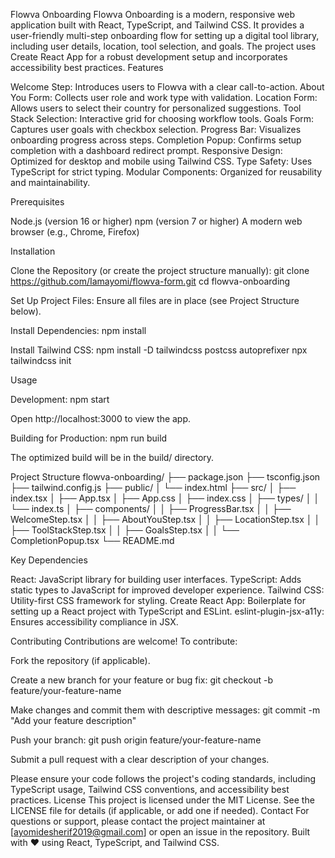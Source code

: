 Flowva Onboarding
Flowva Onboarding is a modern, responsive web application built with React, TypeScript, and Tailwind CSS. It provides a user-friendly multi-step onboarding flow for setting up a digital tool library, including user details, location, tool selection, and goals. The project uses Create React App for a robust development setup and incorporates accessibility best practices.
Features

Welcome Step: Introduces users to Flowva with a clear call-to-action.
About You Form: Collects user role and work type with validation.
Location Form: Allows users to select their country for personalized suggestions.
Tool Stack Selection: Interactive grid for choosing workflow tools.
Goals Form: Captures user goals with checkbox selection.
Progress Bar: Visualizes onboarding progress across steps.
Completion Popup: Confirms setup completion with a dashboard redirect prompt.
Responsive Design: Optimized for desktop and mobile using Tailwind CSS.
Type Safety: Uses TypeScript for strict typing.
Modular Components: Organized for reusability and maintainability.

Prerequisites

Node.js (version 16 or higher)
npm (version 7 or higher)
A modern web browser (e.g., Chrome, Firefox)

Installation

Clone the Repository (or create the project structure manually):
git clone https://github.com/Iamayomi/flowva-form.git
cd flowva-onboarding

Set Up Project Files: Ensure all files are in place (see Project Structure below).

Install Dependencies:
npm install

Install Tailwind CSS:
npm install -D tailwindcss postcss autoprefixer
npx tailwindcss init

Usage

Development:
npm start

Open http://localhost:3000 to view the app.

Building for Production:
npm run build

The optimized build will be in the build/ directory.

Project Structure
flowva-onboarding/
├── package.json
├── tsconfig.json
├── tailwind.config.js
├── public/
│ └── index.html
├── src/
│ ├── index.tsx
│ ├── App.tsx
│ ├── App.css
│ ├── index.css
│ ├── types/
│ │ └── index.ts
│ ├── components/
│ │ ├── ProgressBar.tsx
│ │ ├── WelcomeStep.tsx
│ │ ├── AboutYouStep.tsx
│ │ ├── LocationStep.tsx
│ │ ├── ToolStackStep.tsx
│ │ ├── GoalsStep.tsx
│ │ └── CompletionPopup.tsx
└── README.md

Key Dependencies

React: JavaScript library for building user interfaces.
TypeScript: Adds static types to JavaScript for improved developer experience.
Tailwind CSS: Utility-first CSS framework for styling.
Create React App: Boilerplate for setting up a React project with TypeScript and ESLint.
eslint-plugin-jsx-a11y: Ensures accessibility compliance in JSX.

Contributing
Contributions are welcome! To contribute:

Fork the repository (if applicable).

Create a new branch for your feature or bug fix:
git checkout -b feature/your-feature-name

Make changes and commit them with descriptive messages:
git commit -m "Add your feature description"

Push your branch:
git push origin feature/your-feature-name

Submit a pull request with a clear description of your changes.

Please ensure your code follows the project's coding standards, including TypeScript usage, Tailwind CSS conventions, and accessibility best practices.
License
This project is licensed under the MIT License. See the LICENSE file for details (if applicable, or add one if needed).
Contact
For questions or support, please contact the project maintainer at [ayomidesherif2019@gmail.com] or open an issue in the repository.
Built with ❤️ using React, TypeScript, and Tailwind CSS.
